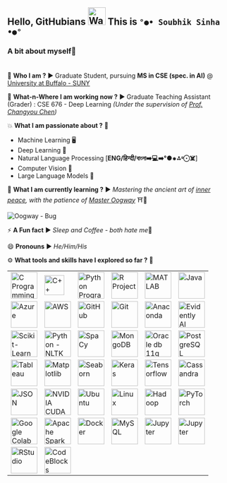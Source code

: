 ## Hello, GitHubians <img src="https://media.tenor.com/e3GqicbfhMYAAAAi/get-greeting-get-greetings.gif" alt="Waving Hand" width="40" height="40"> This is <b>`°●• Soubhik Sinha •●°`</b>


### A bit about myself🔻<br><br>

🤔 **Who I am ?** ▶️ Graduate Student, pursuing **MS in CSE (spec. in AI)** @ [University at Buffalo - SUNY](https://www.buffalo.edu/)<br>

🏢 **What-n-Where I am working now ?** ▶️ Graduate Teaching Assistant (Grader) : CSE 676 - Deep Learning *(Under the supervision of [Prof. Changyou Chen](https://www.linkedin.com/in/changyou-chen-945a3537/))*<br>

💥 **What I am passionate about ?** 🔻

 - Machine Learning 🖥️
 - Deep Learning 🧠
 - Natural Language Processing [**ENG/हिन्दी/বাংলা➡️💻➡️°●⁕⁂⏒⨀☠️**]
 - Computer Vision 👀
 - Large Language Models 🦜
 
 🌱 **What I am currently learning ?** ▶️ *Mastering the ancient art of <u>inner peace</u>, with the patience of [Master Oogway](https://universalstudios.fandom.com/wiki/Oogway)* ⛩️🐢<br>
 
![Oogway - Bug](https://github.com/sricks404/sricks404/blob/main/Oogway%20Bug.gif)

⚡ **A Fun fact** ▶️ *Sleep and Coffee - both hate me*👻<br>

😄 **Pronouns** ▶️ *He/Him/His* <br>

⚙️ **What tools and skills have I explored so far ?** 🔻<br>
<table>
	<tr>
		<td><img src="https://img.icons8.com/?size=100&id=40670&format=png&color=000000" alt="C Programming" width=60"/></td>
<td><img src="https://raw.githubusercontent.com/isocpp/logos/master/cpp_logo.png" alt="C++ Programming" width=45"/></td>
		<td><img src = "https://img.icons8.com/?size=100&id=13441&format=png&color=000000" alt="Python Programming" width="60"></td>
		<td><img src = "https://img.icons8.com/?size=100&id=CLvQeiwFpit4&format=png&color=000000" alt="R Project" width="60"></td>
		<td><img src = "https://img.icons8.com/?size=100&id=62398&format=png&color=000000" alt="MATLAB" width="60"></td>
		<td><img src = "https://img.icons8.com/?size=100&id=Pd2x9GWu9ovX&format=png&color=000000" alt="Java" width="60"></td>
   </tr>
   <tr>
	  <td><img src = "https://img.icons8.com/?size=100&id=VLKafOkk3sBX&format=png&color=000000" alt="Azure" width="60"></td>
	  <td><img src = "https://img.icons8.com/?size=100&id=wU62u24brJ44&format=png&color=000000" alt="AWS" width="60"></td>
	  <td><img src = "https://img.icons8.com/?size=100&id=62856&format=png&color=000000" alt="GitHub" width="60"></td>
	  <td><img src = "https://img.icons8.com/?size=100&id=20906&format=png&color=000000" alt="Git" width="60"></td>
	  <td><img src = "https://img.icons8.com/?size=100&id=F4uMFPZgS0gt&format=png&color=000000" alt="Anaconda" width="60"></td>
	  <td><img src = "https://media.licdn.com/dms/image/v2/C4E0BAQFW0NjQTP2Rvg/company-logo_200_200/company-logo_200_200/0/1630627344241/evidently_ai_logo?e=2147483647&v=beta&t=RAHXUIKKgU6CKm1VHw5ZXP7Cse5piPvpM0D1tLzX5f8" alt="Evidently AI" width="60"></td>
	  </tr>
	  <tr>
		  <td><img src = "https://e7.pngegg.com/pngimages/39/4/png-clipart-logo-scikit-learn-python-github-machine-learning-text-orange.png" alt="Scikit-Learn" width="60"></td>
		  <td><img src = "https://miro.medium.com/v2/resize:fit:1184/0*zKRz1UgqpOZ4bvuA" alt="Python - NLTK" width="60"></td>
		  <td><img src = "https://img.stackshare.io/service/7312/7-7zis8f_400x400.png" alt="SpaCy" width="60"></td>
		  <td><img src = "https://img.icons8.com/?size=100&id=74402&format=png&color=000000" alt="MongoDB" width="60"></td>
		  <td><img src = "https://miro.medium.com/v2/resize:fit:750/1*x5D-t_6hTxA_5YDtAZJZvw.jpeg" alt="Oracle db 11g" width="60"></td>
		  <td><img src = "https://img.icons8.com/?size=100&id=38561&format=png&color=000000" alt="PostgreSQL" width="60"></td>
   </tr>
   <tr>
	   <td><img src = "https://img.icons8.com/?size=100&id=9Kvi1p1F0tUo&format=png&color=000000" alt="Tableau" width="60"></td>
	   <td><img src = "https://upload.wikimedia.org/wikipedia/commons/thumb/0/01/Created_with_Matplotlib-logo.svg/2048px-Created_with_Matplotlib-logo.svg.png" alt="Matplotlib" width="60"></td>
	   <td><img src = "https://cdn.worldvectorlogo.com/logos/seaborn-1.svg" alt="Seaborn" width="60"></td>
	   <td><img src = "https://upload.wikimedia.org/wikipedia/commons/thumb/a/ae/Keras_logo.svg/2048px-Keras_logo.svg.png" alt="Keras" width="60"></td>
	   <td><img src = "https://hackr.io/tutorials/learn-tensorflow/og_image" alt="Tensorflow" width="60"></td>
	   <td><img src = "https://logowik.com/content/uploads/images/cassandra4070.logowik.com.webp" alt="Cassandra" width="60"></td>
   </tr>
   <tr>
	   <td><img src = "https://i0.wp.com/dbaontap.com/wp-content/uploads/2015/11/json-logo.png?fit=690%2C330&ssl=1" alt="JSON" width="60"></td>
	   <td><img src = "https://miro.medium.com/v2/resize:fit:394/1*Z_vXwV0SPudOAdlZnoAkWA.png" alt="NVIDIA CUDA" width="60"></td>
	   <td><img src = "https://w7.pngwing.com/pngs/503/133/png-transparent-ubuntu-plain-logo-icon.png" alt="Ubuntu" width="60"></td>
	   <td><img src = "https://static-00.iconduck.com/assets.00/linux-icon-2048x2048-sy06t4un.png" alt="Linux" width="60"></td>
	   <td><img src = "https://banner2.cleanpng.com/20180811/ie/16355b638e87610c641904bdaa685410.webp" alt="Hadoop" width="60"></td>
	   <td><img src = "https://pbs.twimg.com/profile_images/1813965160702451712/yXV1vRhr_400x400.jpg" alt="PyTorch" width="60"></td>
   </tr>
   <tr>
	   <td><img src = "https://i0.wp.com/begincodingnow.com/wp-content/uploads/2023/08/colab_logo.png?fit=260%2C160&ssl=1" alt="Google Colab" width="60"></td>
	   <td><img src = "https://w7.pngwing.com/pngs/1/687/png-transparent-apache-spark-apache-http-server-scala-apache-software-foundation-data-processing-others-miscellaneous-text-orange.png" alt="Apache Spark" width="60"></td>
	   <td><img src = "https://cdn4.iconfinder.com/data/icons/logos-and-brands/512/97_Docker_logo_logos-512.png" alt="Docker" width="60"></td>
	   <td><img src = "https://seeklogo.com/images/M/mysql-logo-B4943FE6DD-seeklogo.com.png" alt="MySQL" width="60"></td>
	   <td><img src = "https://numfocus.org/wp-content/uploads/2016/07/jupyter-logo-300.png" alt="Jupyter" width="60"></td>
	   <td><img src = "https://i0.wp.com/teech.com.br/wp-content/uploads/2020/01/VsCode.png?fit=512%2C512" alt="Jupyter" width="60"></td>
   </tr>
   <tr>
	   <td><img src = "https://w7.pngwing.com/pngs/801/880/png-transparent-rstudio-macos-r-blue-text-trademark.png" alt="RStudio" width="60"></td>
	   <td><img src = "https://blogger.googleusercontent.com/img/b/R29vZ2xl/AVvXsEiUiNwNvWfATiDCwOeYGDWDbIauxNSjZJHEdJKkb9dH3_dk9e8fRbk_K3z8iKuy_HkNUzfSu7S9V2fO_T6vWEF6wVhOPbHyTzvrlEUKVP649ngKDHReYCs77uVUFK-kSTpEekq8T6b-Mqjj/s1600/code+block+logo.jpg" alt="CodeBlocks" width="60"></td>
   </tr>
</table>

 


 
<!--
Here are some ideas to get you started:

- 🔭 I’m currently working on ...
- 🌱 I’m currently learning ... ❌
- 👯 I’m looking to collaborate on ...
- 🤔 I’m looking for help with ...
- 💬 Ask me about ...
- 📫 How to reach me: ...
- 😄 Pronouns: ...❌
- ⚡ Fun fact: ...❌
-->
